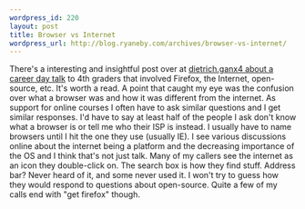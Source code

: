 ```yaml
--- 
wordpress_id: 220
layout: post
title: Browser vs Internet
wordpress_url: http://blog.ryaneby.com/archives/browser-vs-internet/
---
```

There's a interesting and insightful post over at <a href="http://dietrich.ganx4.com/blog/?p=227">dietrich.ganx4 about a career day talk</a> to 4th graders that involved Firefox, the Internet, open-source, etc. It's worth a read. A point that caught my eye was the confusion over what a browser was and how it was different from the internet. As support for online courses I often have to ask similar questions and I get similar responses. I'd have to say at least half of the people I ask don't know what a browser is or tell me who their ISP is instead. I usually have to name browsers until I hit the one they use (usually IE). I see various discussions online about the internet being a platform and the decreasing importance of the OS and I think that's not just talk. Many of my callers see the internet as an icon they double-click on. The search box is how they find stuff. Address bar? Never heard of it, and some never used it. I won't try to guess how they would respond to questions about open-source. Quite a few of my calls end with "get firefox" though.
